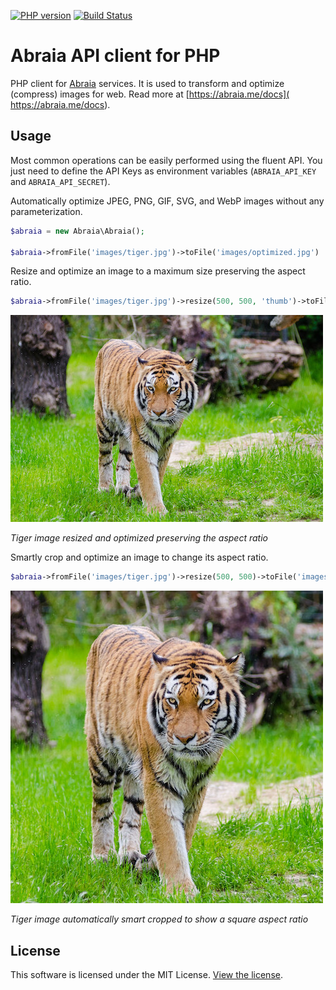 [![PHP version](https://badge.fury.io/ph/abraia%2Fabraia.svg)](https://badge.fury.io/ph/abraia%2Fabraia)
[![Build Status](https://travis-ci.org/abraia/abraia-php.svg)](https://travis-ci.org/abraia/abraia-php)

# Abraia API client for PHP

PHP client for [Abraia](https://abraia.me) services. It is used to transform
and optimize (compress) images for web. Read more at [https://abraia.me/docs](
https://abraia.me/docs).

## Usage

Most common operations can be easily performed using the fluent API. You just
need to define the API Keys as environment variables (`ABRAIA_API_KEY` and
`ABRAIA_API_SECRET`).

Automatically optimize JPEG, PNG, GIF, SVG, and WebP images without any
parameterization.

```php
$abraia = new Abraia\Abraia();

$abraia->fromFile('images/tiger.jpg')->toFile('images/optimized.jpg')
```

Resize and optimize an image to a maximum size preserving the aspect ratio.

```php
$abraia->fromFile('images/tiger.jpg')->resize(500, 500, 'thumb')->toFile('images/roptim.jpg');
```

![Resized tiger image](https://github.com/abraia/abraia-php/raw/master/images/roptim.jpg)

*Tiger image resized and optimized preserving the aspect ratio*

Smartly crop and optimize an image to change its aspect ratio.

```php
$abraia->fromFile('images/tiger.jpg')->resize(500, 500)->toFile('images/resized.jpg');
```

![Smart cropped tiger](https://github.com/abraia/abraia-php/raw/master/images/resized.jpg)

*Tiger image automatically smart cropped to show a square aspect ratio*

## License

This software is licensed under the MIT License. [View the license](LICENSE).
